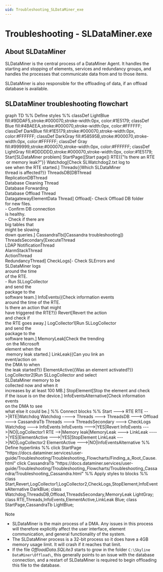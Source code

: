 ```yaml
---
uid: Troubleshooting_SLDataMiner_exe
---
```


# Troubleshooting - SLDataMiner.exe

## About SLDataMiner

SLDataMiner is the central process of a DataMiner Agent. It handles the starting and stopping of elements, services and redundancy groups, and handles the processes that communicate data from and to those items.

SLDataMiner is also responsible for the offloading of data, if an offload database is available.

## SLDataMiner troubleshooting flowchart

<div class="mermaid">
graph TD
%% Define styles %%
classDef LightBlue fill:#9DDAF5,stroke:#000070,stroke-width:0px, color:#1E5179;
classDef Blue fill:#4BAEEA,stroke:#000070,stroke-width:0px, color:#FFFFFF;
classDef DarkBlue fill:#1E5179,stroke:#000070,stroke-width:0px, color:#FFFFFF;
classDef DarkGray fill:#58595B,stroke:#000070,stroke-width:0px, color:#FFFFFF;
classDef Gray fill:#999999,stroke:#000070,stroke-width:0px, color:#FFFFFF;
classDef LightGray fill:#DDDDDD,stroke:#000070,stroke-width:0px, color:#1E5179;
Start[SLDataMiner problem]
StartPage([Start page])
RTE{{"Is there an RTE<br> or memory leak?"}}
Watchdog[Check SLWatchdog2.txt log to <br>see when the RTE started.]
Threads{{Which SLDataMiner <br>thread is affected?}}
ThreadsDB[DBThread<br/>ReplicationDBThread<br/>Database Cleaning Thread<br/>Database Forwarding<br/>Database Offload Thread<br/>DatagatewayElementData Thread]
Offload[- Check Offload DB folder <br> for new files.<br>- Confirm DB connection <br> is healthy.<br>- Check if there are <br> big tables that <br>might be slowing <br> down queries.]
CassandraTb([Cassandra troubleshooting])
ThreadsSecondary[ExecuteThread<br/>LDAP NotificationThread<br/>AlarmStackThread<br/>ActionThread<br/>RedundancyThread]
CheckLogs[- Check SLErrors and <br> SLDataMiner logs <br>around the time <br> of the RTE.<br>- Run SLLogCollector <br> and send the <br>package to the <br> software team.]
InfoEvents{{Check information events <br>around the time of the RTE.<br>Is there an action that might <br>have triggered the RTE?}}
Revert[Revert the action <br> and check if <br> the RTE goes away.]
LogCollector1[Run SLLogCollector <br> and send the <br>package to the <br> software team.]
MemoryLeak[Check the trending <br> on the Microsoft <br>element when the <br> memory leak started.]
LinkLeak{{Can you link an <br> event/action on <br>the DMA to when <br> the leak started?}}
ElementActive{{Was an element activated?}}
LogCollector2[Run SLLogCollector and select <br>SLDataMiner memory to be <br>collected now and when it <br>increases by at least 100 MB.]
StopElement[Stop the element and check<br/> if the issue is on the device.]
InfoEventsAlternative[Check information events <br> on the DMA to see <br> what else it could be.]
%% Connect blocks %%
Start ---> RTE
RTE -->|RTE|Watchdog
Watchdog ----> Threads ---> ThreadsDB ---> Offload ---> CassandraTb
Threads ---> ThreadsSecondary ---> CheckLogs
Watchdog ---> InfoEvents
InfoEvents --->|YES|Revert
InfoEvents --->|NO|LogCollector1
RTE -->|Memory leak|MemoryLeak ---> LinkLeak ---->|YES|ElementActive --->|YES|StopElement
LinkLeak --->|NO|LogCollector2
ElementActive --->|NO|InfoEventsAlternative
%% Define hyperlinks %%
click StartPage "https://docs.dataminer.services/user-guide/Troubleshooting/Troubleshooting_Flowcharts/Finding_a_Root_Cause.html"
click CassandraTb "https://docs.dataminer.services/user-guide/Troubleshooting/Troubleshooting_Flowcharts/Troubleshooting_Cassandra/Troubleshooting_Cassandra.html"
%% Apply styles to blocks %%
class Start,Revert,LogCollector1,LogCollector2,CheckLogs,StopElement,InfoEventsAlternative DarkBlue; 
class Watchdog,ThreadsDB,Offload,ThreadsSecondary,MemoryLeak LightGray;
class RTE,Threads,InfoEvents,ElementActive,LinkLeak Blue;
class StartPage,CassandraTb LightBlue;
</div>

> [!NOTE]
>
> - SLDataMiner is the main process of a DMA. Any issues in this process will therefore explicitly affect the user interface, element communication, and general functionality of the system.
> - The SLDataMiner process is a 32-bit process so it does have a 4GB memory usage limit. It will crash if it reaches that limit.
> - If the file *OffloadData.SQLite3* starts to grow in the folder `C:\Skyline DataMiner\Offload\`, this generally points to an issue with the database connection, and a restart of SLDataMiner is required to begin offloading this file to the database.

